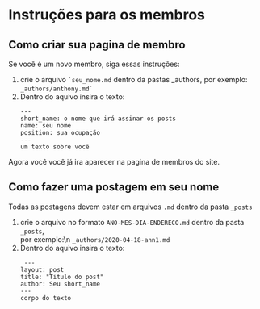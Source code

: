 # Instruções para os membros

## Como criar sua pagina de membro

Se você é um novo membro, siga essas instruções:

<ol>
<li>crie o arquivo <code>`seu_nome.md</code> dentro da pastas _authors, por exemplo: <code>_authors/anthony.md`</code></li>
<li>Dentro do aquivo insira o texto:
   
```
---
short_name: o nome que irá assinar os posts
name: seu nome
position: sua ocupação  
---
um texto sobre você
```
</li>
</ol> 

Agora você você já ira aparecer na pagina de membros do site.

## Como fazer uma postagem em seu nome

Todas as postagens devem estar em arquivos `.md` dentro da pasta `_posts`

<ol>
<li>
crie o arquivo no formato <code>ANO-MES-DIA-ENDERECO.md</code> dentro da pasta  <code>_posts</code>,<br> por exemplo:\n
<code>_authors/2020-04-18-ann1.md</code></li>
<li>Dentro do aquivo insira o texto:

```
 ---
layout: post
title: "Titulo do post"
author: Seu short_name
---
corpo do texto
```
</li>
</ol>

